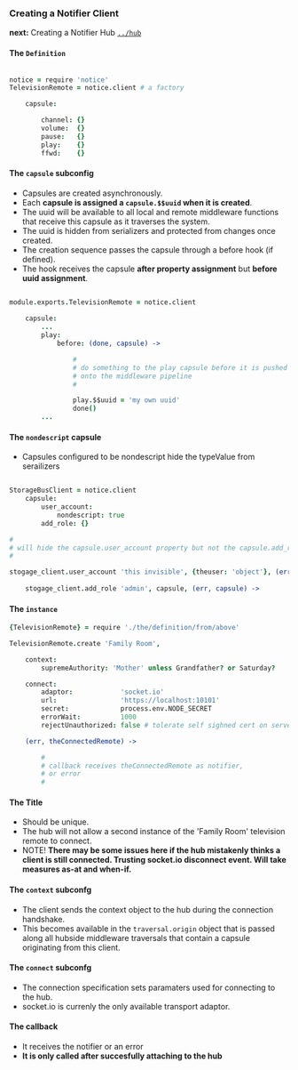 ### Creating a Notifier Client

**next:** Creating a Notifier Hub [`../hub`](../hub)

#### The `Definition`

```coffee

notice = require 'notice'
TelevisionRemote = notice.client # a factory

    capsule: 

        channel: {}
        volume:  {}
        pause:   {}
        play:    {}
        ffwd:    {}

```

#### The `capsule` subconfig

* Capsules are created asynchronously.
* Each **capsule is assigned a `capsule.$$uuid` when it is created**. 
* The uuid will be available to all local and remote middleware functions that receive this capsule as it traverses the system.
* The uuid is hidden from serializers and protected from changes once created.
* The creation sequence passes the capsule through a before hook (if defined).
* The hook receives the capsule **after property assignment** but **before uuid assignment**.

```coffee

module.exports.TelevisionRemote = notice.client
    
    capsule:
        ...
        play:
            before: (done, capsule) -> 

                #
                # do something to the play capsule before it is pushed
                # onto the middleware pipeline
                # 

                play.$$uuid = 'my own uuid'
                done()
        ...

```

#### The `nondescript` capsule

* Capsules configured to be nondescript hide the typeValue from serailizers

```coffee

StorageBusClient = notice.client
    capsule:
        user_account:
            nondescript: true
        add_role: {}

#
# will hide the capsule.user_account property but not the capsule.add_role property
# 

stogage_client.user_account 'this invisible', {theuser: 'object'}, (err, capsule) ->
    
    stogage_client.add_role 'admin', capsule, (err, capsule) ->

```



#### The `instance`

```coffee
{TelevisionRemote} = require './the/definition/from/above'

TelevisionRemote.create 'Family Room',

    context: 
        supremeAuthority: 'Mother' unless Grandfather? or Saturday?

    connect: 
        adaptor:            'socket.io'
        url:                'https://localhost:10101'
        secret:             process.env.NODE_SECRET
        errorWait:          1000
        rejectUnauthorized: false # tolerate self sighned cert on serverside

    (err, theConnectedRemote) -> 

        #
        # callback receives theConnectedRemote as notifier,
        # or error
        #


```

#### The Title

* Should be unique. 
* The hub will not allow a second instance of the 'Family Room' television remote to connect.
* NOTE! **There may be some issues here if the hub mistakenly thinks a client is still connected. Trusting socket.io disconnect event. Will take measures as-at and when-if.**

#### The `context` subconfg

* The client sends the context object to the hub during the connection handshake.
* This becomes available in the `traversal.origin` object that is passed along all hubside middleware traversals that contain a capsule originating from this client.

#### The `connect` subconfg

* The connection specification sets paramaters used for connecting to the hub. 
* socket.io is currenly the only available transport adaptor.

#### The callback

* It receives the notifier or an error
* **It is only called after succesfully attaching to the hub**

